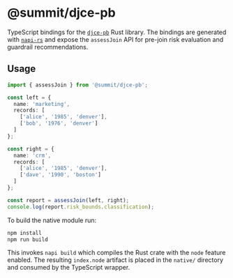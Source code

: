 # @summit/djce-pb

TypeScript bindings for the [`djce-pb`](../../djce-pb) Rust library. The bindings
are generated with [`napi-rs`](https://napi.rs/) and expose the `assessJoin`
API for pre-join risk evaluation and guardrail recommendations.

## Usage

```ts
import { assessJoin } from '@summit/djce-pb';

const left = {
  name: 'marketing',
  records: [
    ['alice', '1985', 'denver'],
    ['bob', '1976', 'denver']
  ]
};

const right = {
  name: 'crm',
  records: [
    ['alice', '1985', 'denver'],
    ['dave', '1990', 'boston']
  ]
};

const report = assessJoin(left, right);
console.log(report.risk_bounds.classification);
```

To build the native module run:

```bash
npm install
npm run build
```

This invokes `napi build` which compiles the Rust crate with the `node`
feature enabled. The resulting `index.node` artifact is placed in the
`native/` directory and consumed by the TypeScript wrapper.
